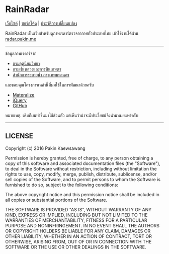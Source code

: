 # RainRadar

[เว็บไซต์](http://radar.pakin.me) | [ซอร์สโค้ด](https://github.com/pknme/rainradar) | [ประวัติการเปลี่ยนแปลง](https://github.com/pknme/rainradar/releases)

RainRadar เป็นเว็บสำหรับดูภาพเรดาร์ตรวจอากาศทั่วประเทศไทย เข้าใช้งานได้ผ่าน [radar.pakin.me](http://radar.pakin.me)

---

ข้อมูลภาพเรดาร์จาก
* [กรมอุตุนิยมวิทยา](http://weather.tmd.go.th/)
* [กรมฝนหลวงและการบินเกษตร](http://122.154.75.14/RRMThaiGov/RadarApp/RadarMainRoyalRain.php)
* [สำนักการระบายน้ำ กรุงเทพมหานคร](http://weather.bangkok.go.th/radar/)

และขอบคุณโครงการเหล่านี้ที่ผมใช้ในการพัฒนาด้วยครับ
* [Materalize](http://materializecss.com/)
* [jQuery](https://jquery.com)
* [GitHub](https://github.com)

หมายเหตุ: เดิมทีผมทำขึ้นมาใช้ส่วนตัว แต่เห็นว่าน่าจะมีประโยชน์จึงนำมาเผยแพร่ครับ

---

## LICENSE
Copyright (c) 2016 Pakin Kaewsawang

Permission is hereby granted, free of charge, to any person obtaining a copy
of this software and associated documentation files (the "Software"), to deal
in the Software without restriction, including without limitation the rights
to use, copy, modify, merge, publish, distribute, sublicense, and/or sell
copies of the Software, and to permit persons to whom the Software is
furnished to do so, subject to the following conditions:

The above copyright notice and this permission notice shall be included in all
copies or substantial portions of the Software.

THE SOFTWARE IS PROVIDED "AS IS", WITHOUT WARRANTY OF ANY KIND, EXPRESS OR
IMPLIED, INCLUDING BUT NOT LIMITED TO THE WARRANTIES OF MERCHANTABILITY,
FITNESS FOR A PARTICULAR PURPOSE AND NONINFRINGEMENT. IN NO EVENT SHALL THE
AUTHORS OR COPYRIGHT HOLDERS BE LIABLE FOR ANY CLAIM, DAMAGES OR OTHER
LIABILITY, WHETHER IN AN ACTION OF CONTRACT, TORT OR OTHERWISE, ARISING FROM,
OUT OF OR IN CONNECTION WITH THE SOFTWARE OR THE USE OR OTHER DEALINGS IN THE
SOFTWARE.
